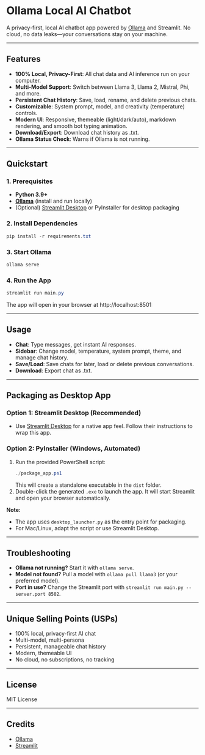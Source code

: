 
# Ollama Local AI Chatbot

A privacy-first, local AI chatbot app powered by [Ollama](https://ollama.com/) and Streamlit. No cloud, no data leaks—your conversations stay on your machine.

---

## Features
- **100% Local, Privacy-First**: All chat data and AI inference run on your computer.
- **Multi-Model Support**: Switch between Llama 3, Llama 2, Mistral, Phi, and more.
- **Persistent Chat History**: Save, load, rename, and delete previous chats.
- **Customizable**: System prompt, model, and creativity (temperature) controls.
- **Modern UI**: Responsive, themeable (light/dark/auto), markdown rendering, and smooth bot typing animation.
- **Download/Export**: Download chat history as .txt.
- **Ollama Status Check**: Warns if Ollama is not running.

---

## Quickstart

### 1. Prerequisites
- **Python 3.9+**
- **[Ollama](https://ollama.com/download)** (install and run locally)
- (Optional) [Streamlit Desktop](https://github.com/streamlit/streamlit-desktop) or PyInstaller for desktop packaging

### 2. Install Dependencies
```powershell
pip install -r requirements.txt
```

### 3. Start Ollama
```powershell
ollama serve
```

### 4. Run the App
```powershell
streamlit run main.py
```

The app will open in your browser at http://localhost:8501

---

## Usage
- **Chat**: Type messages, get instant AI responses.
- **Sidebar**: Change model, temperature, system prompt, theme, and manage chat history.
- **Save/Load**: Save chats for later, load or delete previous conversations.
- **Download**: Export chat as .txt.

---

## Packaging as Desktop App

### Option 1: Streamlit Desktop (Recommended)
- Use [Streamlit Desktop](https://github.com/streamlit/streamlit-desktop) for a native app feel. Follow their instructions to wrap this app.

### Option 2: PyInstaller (Windows, Automated)
1. Run the provided PowerShell script:
   ```powershell
   ./package_app.ps1
   ```
   This will create a standalone executable in the `dist` folder.
2. Double-click the generated `.exe` to launch the app. It will start Streamlit and open your browser automatically.

**Note:**
- The app uses `desktop_launcher.py` as the entry point for packaging.
- For Mac/Linux, adapt the script or use Streamlit Desktop.

---

## Troubleshooting
- **Ollama not running?** Start it with `ollama serve`.
- **Model not found?** Pull a model with `ollama pull llama3` (or your preferred model).
- **Port in use?** Change the Streamlit port with `streamlit run main.py --server.port 8502`.

---

## Unique Selling Points (USPs)
- 100% local, privacy-first AI chat
- Multi-model, multi-persona
- Persistent, manageable chat history
- Modern, themeable UI
- No cloud, no subscriptions, no tracking

---

## License
MIT License

---

## Credits
- [Ollama](https://ollama.com/)
- [Streamlit](https://streamlit.io/)
